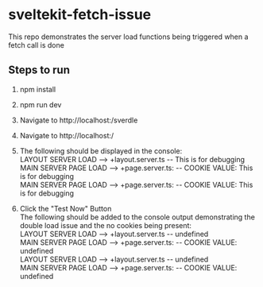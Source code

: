 # sveltekit-fetch-issue
This repo demonstrates the server load functions being triggered when a fetch call is done

## Steps to run
1. npm install
2. npm run dev
3. Navigate to http://localhost:<port-num>/sverdle
4. Navigate to http://localhost:<port-num>/
5. The following should be displayed in the console:  
   LAYOUT SERVER LOAD --> +layout.server.ts --  This is for debugging  
   MAIN SERVER PAGE LOAD --> +page.server.ts: -- COOKIE VALUE:  This is for debugging  
   MAIN SERVER PAGE LOAD --> +page.server.ts: -- COOKIE VALUE:  This is for debugging

7. Click the "Test Now" Button  
  The following should be added to the console output demonstrating the double load issue and the no cookies being present:  
  LAYOUT SERVER LOAD --> +layout.server.ts --  undefined  
  MAIN SERVER PAGE LOAD --> +page.server.ts: -- COOKIE VALUE:  undefined  
  LAYOUT SERVER LOAD --> +layout.server.ts --  undefined  
  MAIN SERVER PAGE LOAD --> +page.server.ts: -- COOKIE VALUE:  undefined  
